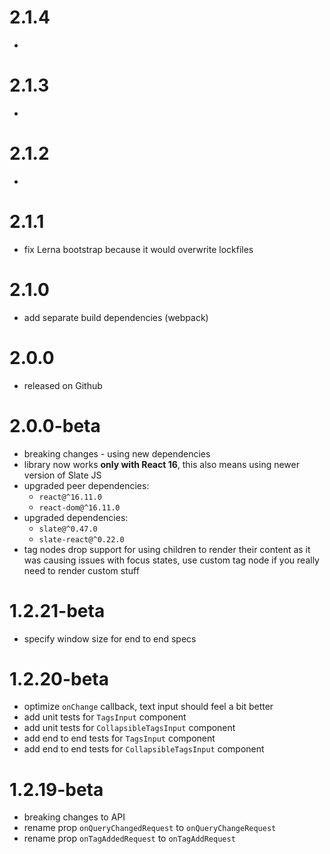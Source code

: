 # 2.1.4

-

# 2.1.3

-

# 2.1.2

-

# 2.1.1

- fix Lerna bootstrap because it would overwrite lockfiles

# 2.1.0

- add separate build dependencies (webpack)

# 2.0.0

- released on Github

# 2.0.0-beta

- breaking changes - using new dependencies
- library now works **only with React 16**, this
  also means using newer version of Slate JS
- upgraded peer dependencies:
  * `react@^16.11.0`
  * `react-dom@^16.11.0`
- upgraded dependencies:
  * `slate@^0.47.0`
  * `slate-react@^0.22.0`
- tag nodes drop support for using children to render
  their content as it was causing issues with
  focus states, use custom tag node if you really
  need to render custom stuff

# 1.2.21-beta

- specify window size for end to end specs

# 1.2.20-beta

- optimize `onChange` callback, text input should feel a bit better
- add unit tests for `TagsInput` component
- add unit tests for `CollapsibleTagsInput` component
- add end to end tests for `TagsInput` component
- add end to end tests for `CollapsibleTagsInput` component

# 1.2.19-beta

- breaking changes to API
- rename prop `onQueryChangedRequest` to `onQueryChangeRequest`
- rename prop `onTagAddedRequest` to `onTagAddRequest`
